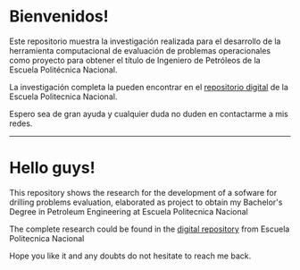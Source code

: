 # Bienvenidos!

Este repositorio muestra la investigación realizada para el desarrollo de la herramienta computacional de evaluación de problemas operacionales como proyecto para obtener el título de Ingeniero de Petróleos de la Escuela Politécnica Nacional.

La investigación completa la pueden encontrar en el [repositorio digital](https://bibdigital.epn.edu.ec/handle/15000/21954) de la Escuela Politecnica Nacional.

Espero sea de gran ayuda y cualquier duda no duden en contactarme a mis redes.

-------

# Hello guys!

This repository shows the research for the development of a sofware for drilling problems evaluation, elaborated as project to obtain my Bachelor's Degree in Petroleum Engineering at Escuela Politecnica Nacional

The complete research could be found in the [digital repository](https://bibdigital.epn.edu.ec/handle/15000/21954) from Escuela Politecnica Nacional

Hope you like it and any doubts do not hesitate to reach me back.


